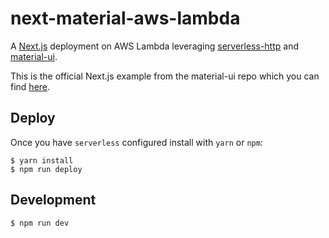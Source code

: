 next-material-aws-lambda
========================

A [Next.js](https://github.com/zeit/next.js/) deployment on AWS Lambda leveraging [serverless-http][] and [material-ui][].

This is the official Next.js example from the material-ui repo which you can find [here][].

Deploy
------

Once you have `serverless` configured install with `yarn` or `npm`:

    $ yarn install
    $ npm run deploy

Development
-----------

    $ npm run dev


[serverless-http]: https://github.com/dougmoscrop/serverless-http/
[material-ui]: https://github.com/mui-org/material-ui/
[here]: https://github.com/mui-org/material-ui/tree/master/examples/nextjs
[bug]: https://github.com/serverless/serverless/issues/5094
